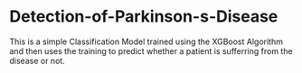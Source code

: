 # Detection-of-Parkinson-s-Disease

This is a simple Classification Model trained using the XGBoost Algorithm and then uses the training to predict whether a patient is sufferring from the disease or not.

